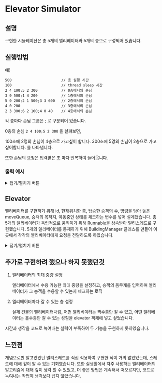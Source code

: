 # Elevator Simulator

## 설명
구현한 시뮬레이션은 총 5개의 엘리베이터와 5개의 층으로 구성되어 있습니다.

## 실행방법
예)
```
500                       // 총 실행 시간
100                       // thread sleep 시간
2 4 100;5 2 300           // 0층에서의 손님 
3 0 500;1 4 200           // 1층에서의 손님
5 0 200;2 1 500;3 3 600   // 2층에서의 손님
4 0 200                   // 3층에서의 손님
2 3 300;6 2 100;4 0 40    // 4층에서의 손님
```
각 층마다 손님 그룹은 ; 로 구분되어 있습니다.

0층의 손님 ``` 2 4 100;5 2 300 ``` 을 살펴보면, 

100초에 2명의 손님이 4층으로 가고싶어 합니다. 300초에 5명의 손님이 2층으로 가고싶어합니다. 를 나타냅니다.

또한 손님의 요청은 입력받은 초 마다 반복하여 들어옵니다.

### 출력 예시
<details>
<summary>접기/펼치기 버튼</summary>
<div markdown="1">

```

Time:  40  4 명의 승객 4 층에서 0 층으로 가고싶음
Time:  40  Elevator 3 : 이동중 0층에서 4 층으로 
Time:  61  Elevator 3 : 4 층 도착 4 명의 손님 탑승 
Time:  90  Elevator 3 : 0 층 도착 4 명의 손님 내림 
Time:  100  2 명의 승객 0 층에서 4 층으로 가고싶음
Time:  100  6 명의 승객 4 층에서 2 층으로 가고싶음
Time:  100  Elevator 2 : 이동중 0층에서 0 층으로 
Time:  100  Elevator 3 : 이동중 0층에서 4 층으로 
Time:  100  Elevator 2 : 0 층 도착 2 명의 손님 탑승 
Time:  120  Elevator 3 : 4 층 도착 6 명의 손님 탑승 
Time:  130  Elevator 2 : 4 층 도착 2 명의 손님 내림 
Time:  140  Elevator 3 : 2 층 도착 6 명의 손님 내림 
Time:  200  1 명의 승객 1 층에서 4 층으로 가고싶음
Time:  200  5 명의 승객 2 층에서 0 층으로 가고싶음
Time:  200  Elevator 2 : 이동중 4층에서 1 층으로 
Time:  200  4 명의 승객 3 층에서 0 층으로 가고싶음
Time:  200  Elevator 0 : 이동중 0층에서 2 층으로 
Time:  200  Elevator 4 : 이동중 0층에서 3 층으로 
Time:  210  Elevator 0 : 2 층 도착 5 명의 손님 탑승 
Time:  215  Elevator 4 : 3 층 도착 4 명의 손님 탑승 
Time:  215  Elevator 2 : 1 층 도착 1 명의 손님 탑승 
Time:  230  Elevator 0 : 0 층 도착 5 명의 손님 내림 
Time:  240  Elevator 4 : 0 층 도착 4 명의 손님 내림 
Time:  240  Elevator 2 : 4 층 도착 1 명의 손님 내림 
Time:  300  5 명의 승객 0 층에서 2 층으로 가고싶음
Time:  300  2 명의 승객 4 층에서 3 층으로 가고싶음
Time:  300  Elevator 3 : 이동중 2층에서 0 층으로 
Time:  300  Elevator 2 : 이동중 4층에서 4 층으로 
Time:  300  Elevator 2 : 4 층 도착 2 명의 손님 탑승 
Time:  312  Elevator 3 : 0 층 도착 5 명의 손님 탑승 
Time:  315  Elevator 2 : 3 층 도착 2 명의 손님 내림 
Time:  332  Elevator 3 : 2 층 도착 5 명의 손님 내림 
Time:  500  3 명의 승객 1 층에서 0 층으로 가고싶음
Time:  500  2 명의 승객 2 층에서 1 층으로 가고싶음
Time:  500  Elevator 0 : 이동중 0층에서 1 층으로 
Time:  500  Elevator 4 : 이동중 0층에서 2 층으로 
Floor 0:
이 엘리베이터는 현재 -1 로 이동중
이 층에서 엘리베이터를 요청한 손님 수 7
이 층에 도착한 승객 수 13
이 층에서 현재 대기중인 승객 수0
각 엘리베이터에서 이 층으로 온 손님의 수 : 5 0 0 4 4 
Floor 1:
이 엘리베이터는 현재 0 로 이동중
이 층에서 엘리베이터를 요청한 손님 수 4
이 층에 도착한 승객 수 0
이 층에서 현재 대기중인 승객 수3
각 엘리베이터에서 이 층으로 온 손님의 수 : 0 0 0 0 0 
Floor 2:
이 엘리베이터는 현재 4 로 이동중
이 층에서 엘리베이터를 요청한 손님 수 7
이 층에 도착한 승객 수 11
이 층에서 현재 대기중인 승객 수2
각 엘리베이터에서 이 층으로 온 손님의 수 : 0 0 0 11 0 
Floor 3:
이 엘리베이터는 현재 -1 로 이동중
이 층에서 엘리베이터를 요청한 손님 수 4
이 층에 도착한 승객 수 2
이 층에서 현재 대기중인 승객 수0
각 엘리베이터에서 이 층으로 온 손님의 수 : 0 0 2 0 0 
Floor 4:
이 엘리베이터는 현재 -1 로 이동중
이 층에서 엘리베이터를 요청한 손님 수 12
이 층에 도착한 승객 수 3
이 층에서 현재 대기중인 승객 수0
각 엘리베이터에서 이 층으로 온 손님의 수 : 0 0 3 0 0 
Elevator ID: 0
이 엘리베이터를 탑승한 승객 수 5
이 엘리베이터를 이용하여 0 층에서 5 명 내림 
이 엘리베이터를 이용하여 1 층에서 0 명 내림 
이 엘리베이터를 이용하여 2 층에서 0 명 내림 
이 엘리베이터를 이용하여 3 층에서 0 명 내림 
이 엘리베이터를 이용하여 4 층에서 0 명 내림 
총 내린 승객 수 : 5
현재 승객 수 : 0

Elevator ID: 1
이 엘리베이터를 탑승한 승객 수 0
이 엘리베이터를 이용하여 0 층에서 0 명 내림 
이 엘리베이터를 이용하여 1 층에서 0 명 내림 
이 엘리베이터를 이용하여 2 층에서 0 명 내림 
이 엘리베이터를 이용하여 3 층에서 0 명 내림 
이 엘리베이터를 이용하여 4 층에서 0 명 내림 
총 내린 승객 수 : 0
현재 승객 수 : 0

Elevator ID: 2
이 엘리베이터를 탑승한 승객 수 5
이 엘리베이터를 이용하여 0 층에서 0 명 내림 
이 엘리베이터를 이용하여 1 층에서 0 명 내림 
이 엘리베이터를 이용하여 2 층에서 0 명 내림 
이 엘리베이터를 이용하여 3 층에서 2 명 내림 
이 엘리베이터를 이용하여 4 층에서 3 명 내림 
총 내린 승객 수 : 5
현재 승객 수 : 0

Elevator ID: 3
이 엘리베이터를 탑승한 승객 수 15
이 엘리베이터를 이용하여 0 층에서 4 명 내림 
이 엘리베이터를 이용하여 1 층에서 0 명 내림 
이 엘리베이터를 이용하여 2 층에서 11 명 내림 
이 엘리베이터를 이용하여 3 층에서 0 명 내림 
이 엘리베이터를 이용하여 4 층에서 0 명 내림 
총 내린 승객 수 : 15
현재 승객 수 : 0

Elevator ID: 4
이 엘리베이터를 탑승한 승객 수 4
이 엘리베이터를 이용하여 0 층에서 4 명 내림 
이 엘리베이터를 이용하여 1 층에서 0 명 내림 
이 엘리베이터를 이용하여 2 층에서 0 명 내림 
이 엘리베이터를 이용하여 3 층에서 0 명 내림 
이 엘리베이터를 이용하여 4 층에서 0 명 내림 
총 내린 승객 수 : 4
현재 승객 수 : 0

```

</div>
</details>

## Elevator
엘리베이터를 구현하기 위해 id, 현재위치한 층, 탑승한 승객의 수, 명령을 담아 놓은 moveQueue, 승객의 목적지, 이동중인 상태를 체크하는 변수를 넣어 설계했습니다.
총 5개의 엘리베이터가 독립적으로 움직이기 위해 Runnable을 상속받아 멀티스레드로 구현했습니다.
5개의 엘리베이터를 통제하기 위해 BuildingManager 클래스를 만들어 이곳에서 각각의 엘리베이터에게 요청을 전달하도록 하였습니다.

<details>
<summary>접기/펼치기 버튼</summary>
<div markdown="1">

```

public class Elevator implements Runnable {

	private int elevatorID;

	private int currentFloor;

	private int numPassengers;

	private int totalLoadedPassengers;

	private int totalUnloadedPassengers;

	private ArrayList<ElevatorEvent> moveQueue;

	private int[] passengerDestinations;

	private BuildingManager BM;

	private boolean down;
	
  // 생성자
	public Elevator(int elevatorID, BuildingManager manager){
    ...
	}

	@Override
	public void run(){
		...
	}

	public void pickUpPassengersUp(int period){
      ...
	}

	public void pickUpPassengersDown(int period){
      ...
	}
    ...
}

```

</div>
</details>

## 추가로 구현하려 했으나 하지 못했던것

1. 엘리베이터의 최대 중량 설정

   엘리베이터에서 수용 가능한 최대 중량을 설정하고, 승객의 몸무게를 입력하여 엘리베이터가 그 승객을 수용할 수 있는지 체크하는 로직

2. 엘리베이터마다 갈 수 있는 층 설정

   실제 건물의 엘리베이터처럼, 어떤 엘리베이터는 짝수층만 갈 수 있고, 어떤 엘리베이터는 홀수층만 갈 수 있는 성질을 elevator 객체에 넣고 싶었습니다.

시간과 생각을 코드로 녹여내는 실력이 부족하여 두 기능을 구현하지 못하였습니다.

## 느낀점

개념으로만 알고있었던 멀티스레드를 직접 적용하여 구현한 적이 거의 없었었는데, 스레드에 대해 깊이 알 수 있는 기회였습니다.
또한 실생활에서 자주 사용하는 엘리베이터의 알고리즘에 대해 깊이 생각 할 수 있었고, 더 좋은 방법은 계속해서 떠오르지만, 코드로 녹여내는 작업이 생각보다 쉽지 않았습니다.
